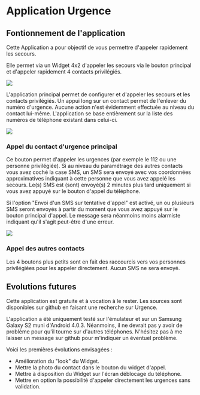 Application Urgence
=========

## Fontionnement de l'application ##

Cette Application a pour objectif de vous permettre d'appeler rapidement les secours.

Elle permet via un Widget 4x2 d'appeler les secours via le bouton principal et d'appeler rapidement 4 contacts privilégiés.

![](https://github.com/fensminger/Urgence/blob/master/doc/img/UrgenceWidget.png?raw=true)

L'application principal permet de configurer et d'appeler les secours et les contacts privilégiés. Un appui long sur un contact permet de l'enlever du numéro d'urgence. Aucune action n'est évidemment effectuée au niveau du contact lui-même.
L'application se base entièrement sur la liste des numéros de téléphone existant dans celui-ci.

![](https://github.com/fensminger/Urgence/blob/master/doc/img/UrgenceParam1.png?raw=true)


### Appel du contact d'urgence principal ###

Ce bouton permet d'appeler les urgences (par exemple le 112 ou une personne privilégiée). Si au niveau du paramétrage des autres contacts vous avez coché la case SMS, un SMS sera envoyé avec vos coordonnées approximatives indiquant à cette personne que vous avez appelé les secours. Le(s) SMS est (sont) envoyé(s) 2 minutes plus tard uniquement si vous avez appuyé sur le bouton d'appel du téléphone.  

Si l'option "Envoi d'un SMS sur tentative d'appel" est activé, un ou plusieurs SMS seront envoyés à partir du moment que vous avez appuyé sur le bouton principal d'appel. Le message sera néanmoins moins alarmiste indiquant qu'il s'agit peut-être d'une erreur.

![](https://github.com/fensminger/Urgence/blob/master/doc/img/UrgenceParam2.png?raw=true)

### Appel des autres contacts ###

Les 4 boutons plus petits sont en fait des raccourcis vers vos personnes privilégiées pour les appeler directement. Aucun SMS ne sera envoyé.

## Evolutions futures ##

Cette application est gratuite et à vocation à le rester. Les sources sont disponibles sur github en faisant une recherche sur Urgence. 

L'application a été uniquement testé sur l'émulateur et sur un Samsung Galaxy S2 muni d'Android 4.0.3. Néanmoins, il ne devrait pas y avoir de problème pour qu'il tourne sur d'autres téléphones. N'hésitez pas à me laisser un message sur github pour m'indiquer un éventuel problème.

Voici les premières évolutions envisagées :

- Amélioration du "look" du Widget.
- Mettre la photo du contact dans le bouton du widget d'appel.
- Mettre à disposition du Widget sur l'écran déblocage du téléphone.
- Mettre en option la possibilité d'appeler directement les urgences sans validation.

